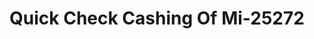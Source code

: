 ---
f_zip-code: 49431
f_state-code: MI
title: Quick Check Cashing Of Mi-25272
f_phone: 231-843-6111
f_city-only: Ludington
f_address: 4743 W Us Highway 10 Ste 4 Ludington
f_location-unique-id: '25272'
slug: quick-check-cashing-of-mi-25272
updated-on: '2024-05-30T13:46:58.046Z'
created-on: '2024-05-30T13:36:59.803Z'
published-on: '2024-05-30T13:54:32.469Z'
f_city-state: cms/city/ludington-mi.md
f_company: cms/company/quick-check-cashing-of-mi.md
f_state: cms/state/michigan.md
layout: '[payday-loan].html'
tags: payday-loan
---